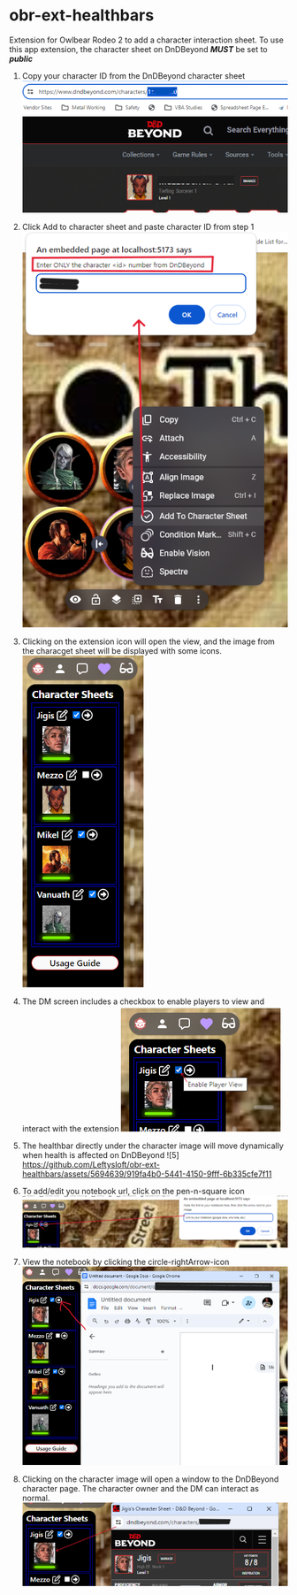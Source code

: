 # obr-ext-healthbars
Extension for Owlbear Rodeo 2 to add a character interaction sheet.
To use this app extension, the character sheet on DnDBeyond ***MUST*** be set to ***public***

1. Copy your character ID from the DnDBeyond character sheet
![1](/screenshots/copy-url.png)

2. Click Add to character sheet and paste character ID from step 1
![2](/screenshots/add-and-paste-url.png)

3. Clicking on the extension icon will open the view, and the image from the characget sheet will be displayed with some icons.
![3](/screenshots/dm-view.png)

4. The DM screen includes a checkbox to enable players to view and interact with the extension
![4](/screenshots/enable-player-view.png)

5. The healthbar directly under the character image will move dynamically when health is affected on DnDBeyond
![5] https://github.com/Leftysloft/obr-ext-healthbars/assets/5694639/919fa4b0-5441-4150-9fff-6b335cfe7f11

6. To add/edit you notebook url, click on the pen-n-square icon
![6](screenshots/edit-notebook-page.png)

7. View the notebook by clicking the circle-rightArrow-icon
![7](/screenshots/view-notebook.png)

8. Clicking on the character image will open a window to the DnDBeyond character page.  The character owner and the DM can interact as normal.
![8](/screenshots/view-dndb-character.png)
